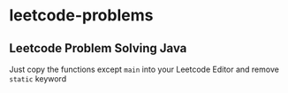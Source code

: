 # leetcode-problems
## Leetcode Problem Solving Java
Just copy the functions except `main` into your Leetcode Editor and remove `static` keyword
